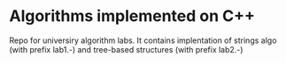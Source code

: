 # Algorithms implemented on C++


Repo for universiry algorithm labs. 
It contains implentation of strings algo (with prefix lab1.-) 
and tree-based structures (with prefix lab2.-) 
